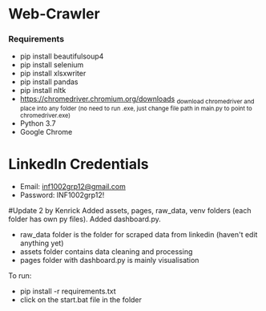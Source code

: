 # Web-Crawler
### Requirements
- pip install beautifulsoup4
- pip install selenium
- pip install xlsxwriter
- pip install pandas
- pip install nltk
- https://chromedriver.chromium.org/downloads
<sub> download chromedriver and place into any folder (no need to run .exe, just change file path in main.py to point to chromedriver.exe) </sub>
- Python 3.7
- Google Chrome

# LinkedIn Credentials
- Email: inf1002grp12@gmail.com
- Password: INF1002grp12!

#Update 2 by Kenrick
Added assets, pages, raw_data, venv folders (each folder has own py files).
Added dashboard.py.

- raw_data folder is the folder for scraped data from linkedin (haven't edit anything yet)
- assets folder contains data cleaning and processing
- pages folder with dashboard.py is mainly visualisation

To run:
- pip install -r requirements.txt
- click on the start.bat file in the folder

